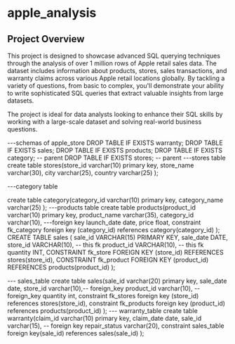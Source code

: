 # apple_analysis 
## Project Overview

This project is designed to showcase advanced SQL querying techniques through the analysis of over 1 million rows of Apple retail sales data. The dataset includes information about products, stores, sales transactions, and warranty claims across various Apple retail locations globally. By tackling a variety of questions, from basic to complex, you'll demonstrate your ability to write sophisticated SQL queries that extract valuable insights from large datasets.

The project is ideal for data analysts looking to enhance their SQL skills by working with a large-scale dataset and solving real-world business questions.

---schemas of apple_store
DROP TABLE IF EXISTS warranty;
DROP TABLE IF EXISTS sales; 
DROP TABLE IF EXISTS products;
DROP TABLE IF EXISTS category; -- parent
DROP TABLE IF EXISTS stores; -- parent
---stores table
create table stores(store_id varchar(10) primary key,
	store_name varchar(30),
	city varchar(25),
	country varchar(25)
); 

---category table 

create table category(category_id varchar(10) primary key,
	category_name varchar(25)
);
---products table
create table products(product_id varchar(10) primary key,
	product_name varchar(35),
	category_id	varchar(10), ---foreign key 
	launch_date	 date,
	price float,
	constraint fk_category foreign key (category_id) references category(category_id)
); CREATE TABLE sales
(
sale_id	VARCHAR(15) PRIMARY KEY,
sale_date	DATE,
store_id	VARCHAR(10), -- this fk
product_id	VARCHAR(10), -- this fk
quantity INT,
CONSTRAINT fk_store FOREIGN KEY (store_id) REFERENCES stores(store_id),
CONSTRAINT fk_product FOREIGN KEY (product_id) REFERENCES products(product_id)
);

--- sales_table
create table sales(sale_id	varchar(20) primary key,
	sale_date date,
	store_id varchar(10),-- foreign_key 
	product_id varchar(10), -- foreign_key
	quantity int,
   constraint fk_stores foreign key (store_id) references stores(store_id),
   constraint fk_products foreign key (product_id) references products(product_id)
); 
--- warranty_table
create table warranty(claim_id varchar(10) primary key,
	claim_date date,
	sale_id	varchar(15), -- foreign key
	repair_status varchar(20),
	constraint sales_table foreign key(sale_id) references sales(sale_id)
);  


